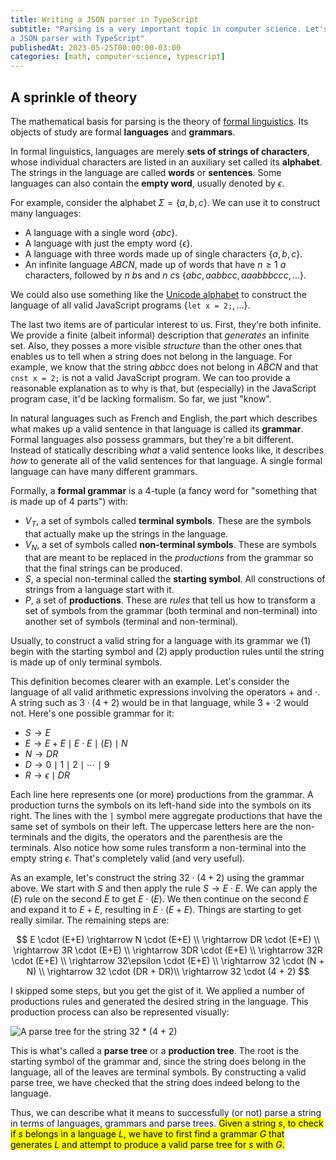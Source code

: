 ```yaml
---
title: Writing a JSON parser in TypeScript
subtitle: "Parsing is a very important topic in computer science. Let's learn more about it by writing 
a JSON parser with TypeScript"
publishedAt: 2023-05-25T00:00:00-03:00
categories: [math, computer-science, typescript]
---
```


## A sprinkle of theory

The mathematical basis for parsing is the theory of
[formal linguistics](https://en.wikipedia.org/wiki/Formal_language).
Its objects of study are formal **languages** and **grammars**.

In formal linguistics, languages are merely **sets of strings of characters**, whose individual characters
are listed in an auxiliary set called its **alphabet**. The strings
in the language are called **words** or **sentences**. Some languages can also contain the
**empty word**, usually denoted by $\epsilon$.

For example, consider the alphabet $\Sigma = \{a,b,c\}$. We can use it to construct many languages:

- A language with a single word $\{abc\}$.
- A language with just the empty word $\{\epsilon\}$.
- A language with three words made up of single characters $\{a,b,c\}$.
- An infinite language $ABCN$, made up of words that have $n \geq 1$ $a$ characters, followed by $n$ $b$s
  and $n$ $c$s $\{abc,aabbcc, aaabbbccc, \dots \}$.

We could also use something like the [Unicode alphabet](https://en.wikipedia.org/wiki/List_of_Unicode_characters)
to construct the language of all valid JavaScript programs $\{\texttt{let x = 2;}, \dots\}$.

The last two items are of particular interest to us. First, they're both infinite.
We provide a finite (albeit informal) description that _generates_ an infinite set.
Also, they posses a more visible _structure_ than the other ones that enables us to
tell when a string does not belong in the language. For example, we know that the string
$abbcc$ does not belong in $ABCN$ and that $\texttt{cnst x = 2;}$ is not a valid JavaScript
program. We can too provide a reasonable explanation as to why is that, but (especially)
in the JavaScript program case, it'd be lacking formalism. So far, we just "know".

In natural languages such as French and English,
the part which describes what makes up a valid sentence in that language is called its **grammar**.
Formal languages also possess grammars, but they're a bit different. Instead of statically describing
_what_ a valid sentence looks like, it describes _how_ to generate all of the valid sentences for that
language. A single formal language can have many different grammars.

Formally, a **formal grammar** is a 4-tuple (a fancy word for "something that is made up of 4 parts") with:

- $V_T$, a set of symbols called **terminal symbols**. These are the symbols that actually make up
  the strings in the language.
- $V_N$, a set of symbols called **non-terminal symbols**. These are symbols that are meant to be
  replaced in the _productions_ from the grammar so that the final strings can be produced.
- $S$, a special non-terminal called the **starting symbol**. All constructions of strings
  from a language start with it.
- $P$, a set of **productions**. These are _rules_ that tell us how to transform a set of symbols
  from the grammar (both terminal and non-terminal) into another set of symbols (terminal and non-terminal).

Usually, to construct a valid string for a language with its grammar we (1) begin with the starting symbol
and (2) apply production rules until the string is made up of only terminal symbols.

This definition becomes clearer with an example. Let's consider the language of all valid arithmetic
expressions involving the operators $+$ and $\cdot$. A string such as $3 \cdot (4 + 2)$ would be in
that language, while $3 + \cdot 2$ would not. Here's one possible grammar for it:

- $S \rightarrow E$
- $E \rightarrow E + E \mid E \cdot E \mid (E) \mid N$
- $N \rightarrow DR$
- $D \rightarrow 0 \mid 1 \mid 2 \mid \cdots \mid 9$
- $R \rightarrow \epsilon \mid DR$

Each line here represents one (or more) productions from the grammar. A production turns
the symbols on its left-hand side into the symbols on its right. The lines with the $\mid$ symbol
mere aggregate productions that have the same set of symbols on their left. The uppercase letters
here are the non-terminals and the digits, the operators and the parenthesis are the terminals. Also
notice how some rules transform a non-terminal into the empty string $\epsilon$. That's completely
valid (and very useful).

As an example, let's construct the string $32 \cdot (4 + 2)$ using the grammar above. We start with
$S$ and then apply the rule $S \rightarrow E \cdot E$. We can apply the $(E)$ rule on the second $E$
to get $E \cdot (E)$. We then continue on the second $E$ and expand it to $E + E$, resulting in
$E \cdot (E + E)$. Things are starting to get really similar. The remaining steps are:

$$
E \cdot (E+E) \rightarrow N \cdot (E+E) \\
\rightarrow DR \cdot (E+E) \\
\rightarrow 3R \cdot (E+E) \\
\rightarrow 3DR \cdot (E+E) \\
\rightarrow 32R \cdot (E+E) \\
\rightarrow 32\epsilon \cdot (E+E) \\
\rightarrow 32 \cdot (N + N) \\
\rightarrow 32 \cdot (DR + DR)\\
\rightarrow 32 \cdot (4 + 2)
$$

I skipped some steps, but you get the gist of it. We applied a number of productions rules
and generated the desired string in the language. This production process can also be
represented visually:

![A parse tree for the string 32 * (4 + 2)](/images/posts/json-parser-in-typescript/parse-tree01.png)

This is what's called a **parse tree** or a **production tree**. The root is the starting symbol
of the grammar and, since the string does belong in the language, all of the leaves are terminal symbols.
By constructing a valid parse tree, we have checked that the string does indeed belong to the language.

Thus, we can describe what it means to successfully (or not) parse a string in terms of
languages, grammars and parse trees. <mark>Given a string $s$, to check if $s$ belongs in
a language $L$, we have to first find a grammar $G$ that generates $L$ and attempt
to produce a valid parse tree for $s$ with $G$.</mark>
